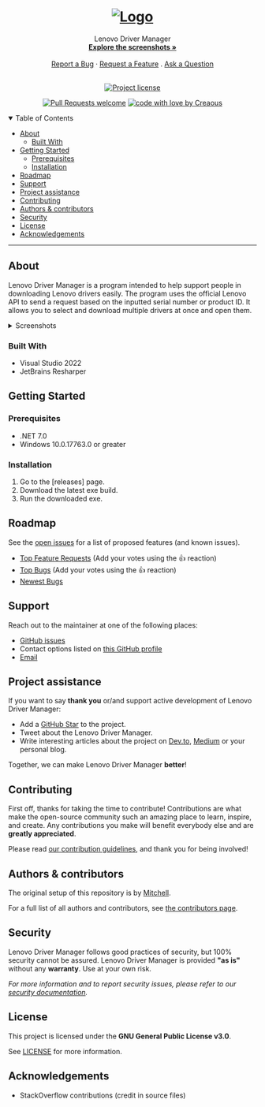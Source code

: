 <h1 align="center">
  <a href="https://github.com/Creaous/LenovoDriverManager">
    <img src="/docs/logo.png" alt="Logo" width="100" height="100">
  </a>
</h1>

<div align="center">
  Lenovo Driver Manager
  <br />
  <a href="#about"><strong>Explore the screenshots »</strong></a>
  <br />
  <br />
  <a href="https://github.com/Creaous/LenovoDriverManager/issues/new?assignees=&labels=bug&template=01_BUG_REPORT.md&title=bug%3A+">Report a Bug</a>
  ·
  <a href="https://github.com/Creaous/LenovoDriverManager/issues/new?assignees=&labels=enhancement&template=02_FEATURE_REQUEST.md&title=feat%3A+">Request a Feature</a>
  .
  <a href="https://github.com/Creaous/LenovoDriverManager/issues/new?assignees=&labels=question&template=04_SUPPORT_QUESTION.md&title=support%3A+">Ask a Question</a>
</div>

<div align="center">
<br />

[![Project license](https://img.shields.io/github/license/Creaous/LenovoDriverManager.svg?style=flat-square)](LICENSE)

[![Pull Requests welcome](https://img.shields.io/badge/PRs-welcome-ff69b4.svg?style=flat-square)](https://github.com/Creaous/LenovoDriverManager/issues?q=is%3Aissue+is%3Aopen+label%3A%22help+wanted%22)
[![code with love by Creaous](https://img.shields.io/badge/%3C%2F%3E%20with%20%E2%99%A5%20by-Creaous-ff1414.svg?style=flat-square)](https://github.com/Creaous)

</div>

<details open="open">
<summary>Table of Contents</summary>

- [About](#about)
  - [Built With](#built-with)
- [Getting Started](#getting-started)
  - [Prerequisites](#prerequisites)
  - [Installation](#installation)
- [Roadmap](#roadmap)
- [Support](#support)
- [Project assistance](#project-assistance)
- [Contributing](#contributing)
- [Authors & contributors](#authors--contributors)
- [Security](#security)
- [License](#license)
- [Acknowledgements](#acknowledgements)

</details>

---

## About

Lenovo Driver Manager is a program intended to help support people in downloading Lenovo drivers easily. The program uses the official Lenovo API to send a request based on the inputted serial number or product ID. It allows you to select and download multiple drivers at once and open them.

<details>
<summary>Screenshots</summary>
<br>

|                               Start                          |                               Driver List                                |                               Downloads                              |                               Settings                             |
| :----------------------------------------------------------: | :----------------------------------------------------------------------: | :------------------------------------------------------------------: | :----------------------------------------------------------------: |
| <img src="docs/images/start.png" title="Start" width="100%"> | <img src="docs/images/driver-list.png" title="Driver List" width="100%"> | <img src="docs/images/downloads.png" title="Downloads" width="100%"> | <img src="docs/images/settings.png" title="Settings" width="100%"> |

</details>

### Built With

- Visual Studio 2022
- JetBrains Resharper

## Getting Started

### Prerequisites

- .NET 7.0
- Windows 10.0.17763.0 or greater

### Installation

1. Go to the [releases] page.
2. Download the latest exe build.
3. Run the downloaded exe.

## Roadmap

See the [open issues](https://github.com/Creaous/LenovoDriverManager/issues) for a list of proposed features (and known issues).

- [Top Feature Requests](https://github.com/Creaous/LenovoDriverManager/issues?q=label%3Aenhancement+is%3Aopen+sort%3Areactions-%2B1-desc) (Add your votes using the 👍 reaction)
- [Top Bugs](https://github.com/Creaous/LenovoDriverManager/issues?q=is%3Aissue+is%3Aopen+label%3Abug+sort%3Areactions-%2B1-desc) (Add your votes using the 👍 reaction)
- [Newest Bugs](https://github.com/Creaous/LenovoDriverManager/issues?q=is%3Aopen+is%3Aissue+label%3Abug)

## Support

Reach out to the maintainer at one of the following places:

- [GitHub issues](https://github.com/Creaous/LenovoDriverManager/issues/new?assignees=&labels=question&template=04_SUPPORT_QUESTION.md&title=support%3A+)
- Contact options listed on [this GitHub profile](https://github.com/Creaous)
- [Email](mailto:m@creaous.net)

## Project assistance

If you want to say **thank you** or/and support active development of Lenovo Driver Manager:

- Add a [GitHub Star](https://github.com/Creaous/LenovoDriverManager) to the project.
- Tweet about the Lenovo Driver Manager.
- Write interesting articles about the project on [Dev.to](https://dev.to/), [Medium](https://medium.com/) or your personal blog.

Together, we can make Lenovo Driver Manager **better**!

## Contributing

First off, thanks for taking the time to contribute! Contributions are what make the open-source community such an amazing place to learn, inspire, and create. Any contributions you make will benefit everybody else and are **greatly appreciated**.


Please read [our contribution guidelines](docs/CONTRIBUTING.md), and thank you for being involved!

## Authors & contributors

The original setup of this repository is by [Mitchell](https://github.com/Creaous).

For a full list of all authors and contributors, see [the contributors page](https://github.com/Creaous/LenovoDriverManager/contributors).

## Security

Lenovo Driver Manager follows good practices of security, but 100% security cannot be assured.
Lenovo Driver Manager is provided **"as is"** without any **warranty**. Use at your own risk.

_For more information and to report security issues, please refer to our [security documentation](docs/SECURITY.md)._

## License

This project is licensed under the **GNU General Public License v3.0**.

See [LICENSE](LICENSE) for more information.

## Acknowledgements

- StackOverflow contributions (credit in source files)
